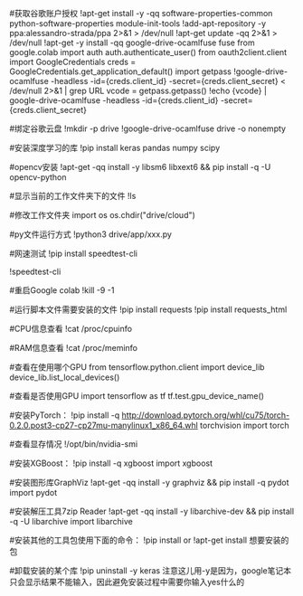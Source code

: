 #获取谷歌账户授权
!apt-get install -y -qq software-properties-common python-software-properties module-init-tools
!add-apt-repository -y ppa:alessandro-strada/ppa 2>&1 > /dev/null
!apt-get update -qq 2>&1 > /dev/null
!apt-get -y install -qq google-drive-ocamlfuse fuse
from google.colab import auth
auth.authenticate_user()
from oauth2client.client import GoogleCredentials
creds = GoogleCredentials.get_application_default()
import getpass
!google-drive-ocamlfuse -headless -id={creds.client_id} -secret={creds.client_secret} < /dev/null 2>&1 | grep URL
vcode = getpass.getpass()
!echo {vcode} | google-drive-ocamlfuse -headless -id={creds.client_id} -secret={creds.client_secret}


#绑定谷歌云盘
!mkdir -p drive
!google-drive-ocamlfuse drive  -o nonempty

#安装深度学习的库
!pip install keras pandas numpy scipy

#opencv安装
!apt-get -qq install -y libsm6 libxext6 && pip install -q -U opencv-python

#显示当前的工作文件夹下的文件
!ls

#修改工作文件夹
import os
os.chdir("drive/cloud")


#py文件运行方式
!python3 drive/app/xxx.py

#网速测试
!pip install speedtest-cli

!speedtest-cli


#重启Google colab
!kill -9 -1

#运行脚本文件需要安装的文件
!pip install requests
!pip install requests_html

#CPU信息查看
!cat /proc/cpuinfo

#RAM信息查看
!cat /proc/meminfo

#查看在使用哪个GPU
from tensorflow.python.client import device_lib
device_lib.list_local_devices()

#查看是否使用GPU
import tensorflow as tf
tf.test.gpu_device_name()

#安装PyTorch： 
!pip install -q http://download.pytorch.org/whl/cu75/torch-0.2.0.post3-cp27-cp27mu-manylinux1_x86_64.whl torchvision 
import torch

#查看显存情况 
!/opt/bin/nvidia-smi

#安装XGBoost： 
!pip install -q xgboost 
import xgboost

#安装图形库GraphViz 
!apt-get -qq install -y graphviz && pip install -q pydot 
import pydot

#安装解压工具7zip Reader 
!apt-get -qq install -y libarchive-dev && pip install -q -U libarchive 
import libarchive

#安装其他的工具包使用下面的命令： 
!pip install or !apt-get install 想要安装的包

#卸载安装的某个库
!pip uninstall -y keras  注意这儿用-y是因为，google笔记本只会显示结果不能输入，因此避免安装过程中需要你输入yes什么的